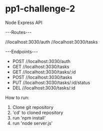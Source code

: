 # pp1-challenge-2
Node Express API

---Routes---

//localhost:3030/auth
//localhost:3030/tasks


---Endpoints---

  * POST //localhost:3030/auth
  * GET //localhost:3030/tasks
  * GET //localhost:3030/tasks/:id
  * POST //localhost:3030/tasks
  * PUT //localhost:3030/tasks/:id/status
  * DEL //localhost:3030/tasks/:id
  
 How to run:
  1. Clone git repository
  2. 'cd' to cloned repository
  3. run 'npm install'
  4. run 'node server.js'
